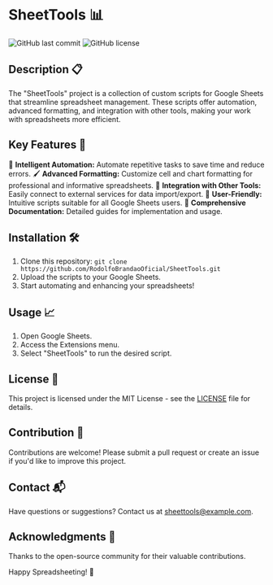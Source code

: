 # SheetTools 📊

![GitHub last commit](https://img.shields.io/github/last-commit/RodolfoBrandaoOficial/SheetTools)
![GitHub license](https://img.shields.io/github/license/RodolfoBrandaoOficial/SheetTools)

## Description 📋

The "SheetTools" project is a collection of custom scripts for Google Sheets that streamline spreadsheet management. These scripts offer automation, advanced formatting, and integration with other tools, making your work with spreadsheets more efficient. 

## Key Features 🚀

🤖 **Intelligent Automation:** Automate repetitive tasks to save time and reduce errors.
🖌️ **Advanced Formatting:** Customize cell and chart formatting for professional and informative spreadsheets.
🔗 **Integration with Other Tools:** Easily connect to external services for data import/export.
🧩 **User-Friendly:** Intuitive scripts suitable for all Google Sheets users.
📖 **Comprehensive Documentation:** Detailed guides for implementation and usage.

## Installation 🛠️

1. Clone this repository: `git clone https://github.com/RodolfoBrandaoOficial/SheetTools.git`
2. Upload the scripts to your Google Sheets.
3. Start automating and enhancing your spreadsheets!

## Usage 📈

1. Open Google Sheets.
2. Access the Extensions menu.
3. Select "SheetTools" to run the desired script.

## License 📜

This project is licensed under the MIT License - see the [LICENSE](LICENSE) file for details.

## Contribution 👥

Contributions are welcome! Please submit a pull request or create an issue if you'd like to improve this project.

## Contact 📬

Have questions or suggestions? Contact us at sheettools@example.com.

## Acknowledgments 🙌

Thanks to the open-source community for their valuable contributions.

Happy Spreadsheeting! 🚀
